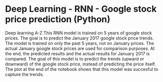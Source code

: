 # Deep Learning - RNN - Google stock price prediction (Python)
Deep learning A-Z This RNN model is trained on 5 years of google stock prices. The goal is to predict the January 2017 google stock price trends. The model is trained on only the past 5 years, not on January prices. The actual January google stock prices are used for comparison purposes. At the end, the predicted results and the actual results for January 2017 is compared. The goal of this model is to predict the trends (upward or downward) of the google stock price, instead of predicting the price itself. The plot at the end of the notebook shows that this model was succesful to capture the trends.
